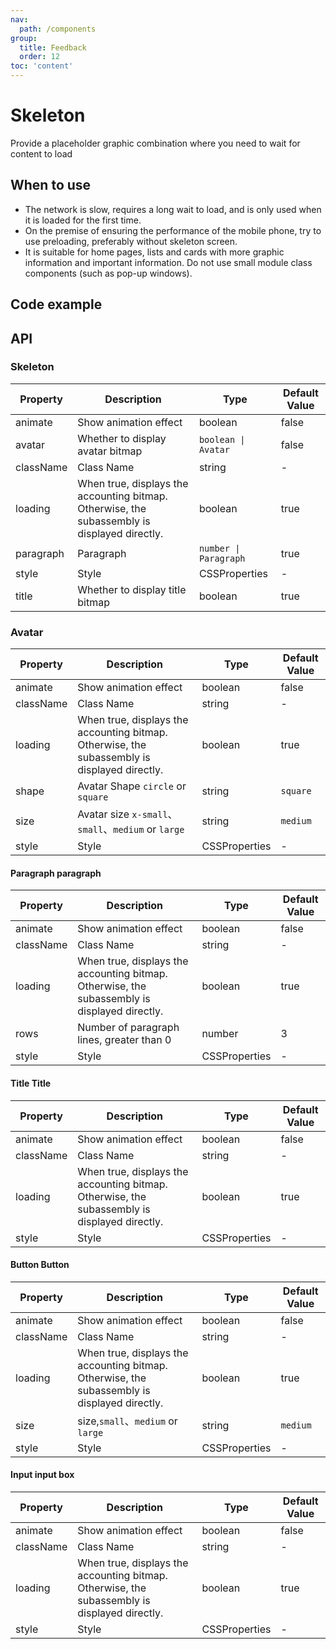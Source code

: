```yaml
---
nav:
  path: /components
group:
  title: Feedback
  order: 12
toc: 'content'
---
```


# Skeleton

<!-- <code src="../../docs/components/compatibility.tsx" inline="true"></code> -->
Provide a placeholder graphic combination where you need to wait for content to load
## When to use
- The network is slow, requires a long wait to load, and is only used when it is loaded for the first time.
- On the premise of ensuring the performance of the mobile phone, try to use preloading, preferably without skeleton screen.
- It is suitable for home pages, lists and cards with more graphic information and important information. Do not use small module class components (such as pop-up windows).

## Code example

<code src='../../demo/pages/Skeleton/index'></code>

## API

### Skeleton

| Property     | Description                           | Type                       | Default Value  |
| -------- | ------------------------------ | -------------------------- | ------- |
| animate  | Show animation effect               | boolean                    | false   |
| avatar   | Whether to display avatar bitmap             | `boolean \| Avatar`        | false   |
| className| Class Name                           | string                     | -       |
| loading  | When true, displays the accounting bitmap. Otherwise, the subassembly is displayed directly. | boolean            | true    |
| paragraph| Paragraph                           | `number \| Paragraph`      | true    |
| style    | Style                           | CSSProperties              | -       |
| title    | Whether to display title bitmap             | boolean                    | true    |

### Avatar

| Property     | Description                             | Type         | Default Value   |
| -------- | -------------------------------- | ------------ | -------- |
| animate  | Show animation effect                 | boolean      | false    |
| className| Class Name                             | string       | -        |
| loading  | When true, displays the accounting bitmap. Otherwise, the subassembly is displayed directly. | boolean    | true     |
| shape    | Avatar Shape `circle` or `square`   | string       | `square` |
| size     | Avatar size `x-small`、`small`、`medium` or `large` | string  | `medium` |
| style    | Style                             | CSSProperties| -        |

#### Paragraph paragraph

| Property     | Description                            | Type         | Default Value  |
| -------- | ------------------------------- | ------------ | ------- |
| animate  | Show animation effect                | boolean      | false    |
| className| Class Name                            | string       | -       |
| loading  | When true, displays the accounting bitmap. Otherwise, the subassembly is displayed directly. | boolean  | true    |
| rows     | Number of paragraph lines, greater than 0          | number       | 3       |
| style    | Style                            | CSSProperties| -       |

#### Title Title

| Property     | Description                            | Type         | Default Value  |
| -------- | ------------------------------- | ------------ | ------- |
| animate  | Show animation effect                | boolean      | false    |
| className| Class Name                            | string       | -       |
| loading  | When true, displays the accounting bitmap. Otherwise, the subassembly is displayed directly. | boolean  | true    |
| style    | Style                            | CSSProperties| -       |

#### Button Button

| Property     | Description                            | Type         | Default Value  |
| -------- | ------------------------------- | ------------ | ------- |
| animate  | Show animation effect                | boolean      | false    |
| className| Class Name                            | string       | -       |
| loading  | When true, displays the accounting bitmap. Otherwise, the subassembly is displayed directly. | boolean  | true    |
| size     | size,`small`、`medium` or `large` | string       | `medium`|
| style    | Style                            | CSSProperties| -       |

#### Input input box

| Property     | Description                            | Type         | Default Value  |
| -------- | ------------------------------- | ------------ | ------- |
| animate  | Show animation effect                | boolean      | false    |
| className| Class Name                            | string       | -       |
| loading  | When true, displays the accounting bitmap. Otherwise, the subassembly is displayed directly. | boolean  | true    |
| style    | Style                            | CSSProperties| -       |
